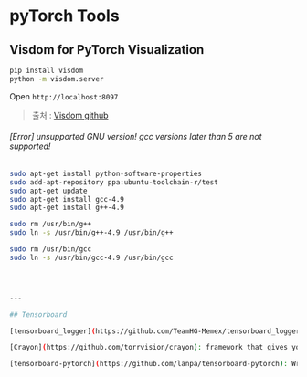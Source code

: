 # pyTorch Tools 

## Visdom for PyTorch Visualization
```bash
pip install visdom
python -m visdom.server
```
Open `http://localhost:8097`

> 출처 : [Visdom github](https://github.com/facebookresearch/visdom)

###### [Error] unsupported GNU version! gcc versions later than 5 are not supported!
```bash 
sudo apt-get install python-software-properties
sudo add-apt-repository ppa:ubuntu-toolchain-r/test
sudo apt-get update
sudo apt-get install gcc-4.9
sudo apt-get install g++-4.9

sudo rm /usr/bin/g++
sudo ln -s /usr/bin/g++-4.9 /usr/bin/g++

sudo rm /usr/bin/gcc
sudo ln -s /usr/bin/gcc-4.9 /usr/bin/gcc




---

## Tensorboard 

[tensorboard_logger](https://github.com/TeamHG-Memex/tensorboard_logger): 텐서플로우없이 텐서보드만 사용하는법 

[Crayon](https://github.com/torrvision/crayon): framework that gives you access to the visualisation power of TensorBoard with python

[tensorboard-pytorch](https://github.com/lanpa/tensorboard-pytorch): Write tensorboard events with simple command.
